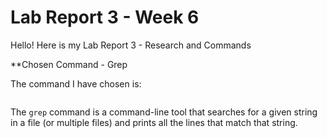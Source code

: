 # Lab Report 3 - Week 6

Hello! Here is my Lab Report 3 - Research and Commands


**Chosen Command - Grep

The command I have chosen is:

```grep
```

The `grep` command is a command-line tool that searches for a given string in a file (or multiple files) and prints all the lines that match that string.


